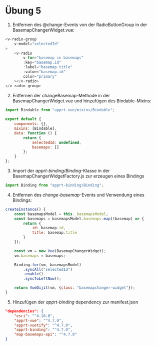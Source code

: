 # Übung 5

1. Entfernen des @change-Events von der RadioButtonGroup in der BasemapChangerWidget.vue:

```javascript
<v-radio-group
    v-model="selectedId"
>
    <v-radio
        v-for="basemap in basemaps"
        :key="basemap.id"
        :label="basemap.title"
        :value="basemap.id"
        color="primary"
    ></v-radio>
</v-radio-group>
```

2. Entfernen der changeBasemap-Methode in der BasemapChangerWidget.vue und hinzufügen des Bindable-Mixins:

```javascript
import Bindable from "apprt-vue/mixins/Bindable";
    
export default {
    components: {},
    mixins: [Bindable],
    data: function () {
        return {
            selectedId: undefined,
            basemaps: []
        };
    }
};
```

3. Import der _apprt-binding/Binding_-Klasse in der BasemapChangerWidgetFactory.js zur erzeugen eines Bindings

```javascript
import Binding from "apprt-binding/Binding";
```

4. Entfernen des _change-basemap_-Events und Verwendung eines Bindings:

```javascript
createInstance() {
    const basemapsModel = this._basemapsModel;
    const basemaps = basemapsModel.basemaps.map((basemap) => {
        return {
            id: basemap.id,
            title: basemap.title
        }
    });

    const vm = new Vue(BasemapChangerWidget);
    vm.basemaps = basemaps;

    Binding.for(vm, basemapsModel)
        .syncAll("selectedId")
        .enable()
        .syncToLeftNow();

    return VueDijit(vm, {class: "basemapchanger-widget"});
}
```
5. Hinzufügen der _apprt-binding_ dependency zur manifest.json

```json
"dependencies": {
    "esri": "^4.10.0",
    "apprt-vue": "^4.7.0",
    "apprt-vuetify": "^4.7.0",
    "apprt-binding": "^4.7.0",
    "map-basemaps-api": "^4.7.0"
}
```
